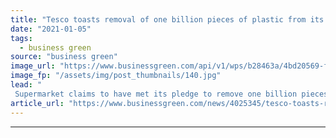 ```yaml
---
title: "Tesco toasts removal of one billion pieces of plastic from its shelves in 2020"
date: "2021-01-05"
tags: 
  - business green
source: "business green"
image_url: "https://www.businessgreen.com/api/v1/wps/b28463a/4bd20569-fe9e-4b2a-a9ec-7da5a2ea1e9f/8/dsc-3114-185x114.jpg"
image_fp: "/assets/img/post_thumbnails/140.jpg"
lead: "
 Supermarket claims to have met its pledge to remove one billion pieces of plastic, working with suppliers to remove unnecessary and excessive packaging of products ..."
article_url: "https://www.businessgreen.com/news/4025345/tesco-toasts-removal-billion-pieces-plastic-shelves-2020"
---
```


---

